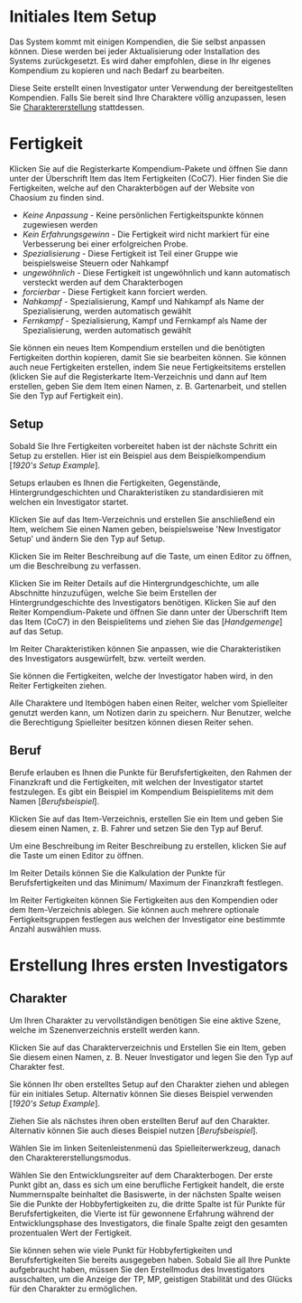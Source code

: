 <!--- This file is auto generated from module/manual/de/first_investigator.md -->
# Initiales Item Setup

Das System kommt mit einigen Kompendien, die Sie selbst anpassen können. Diese werden bei jeder Aktualisierung oder Installation des Systems zurückgesetzt. Es wird daher empfohlen, diese in Ihr eigenes Kompendium zu kopieren und nach Bedarf zu bearbeiten.

Diese Seite erstellt einen Investigator unter Verwendung der bereitgestellten Kompendien. Falls Sie bereit sind Ihre Charaktere völlig anzupassen, lesen Sie [Charaktererstellung](character_creation.md) stattdessen.

# Fertigkeit

Klicken Sie auf die Registerkarte Kompendium-Pakete und öffnen Sie dann unter der Überschrift Item das Item Fertigkeiten (CoC7). Hier finden Sie die Fertigkeiten, welche auf den Charakterbögen auf der Website von Chaosium zu finden sind.

- _Keine Anpassung_ - Keine persönlichen Fertigkeitspunkte können zugewiesen werden
- _Kein Erfahrungsgewinn_ - Die Fertigkeit wird nicht markiert für eine Verbesserung bei einer erfolgreichen Probe.
- _Spezialisierung_ - Diese Fertigkeit ist Teil einer Gruppe wie beispielsweise Steuern oder Nahkampf
- _ungewöhnlich_ - Diese Fertigkeit ist ungewöhnlich und kann automatisch versteckt werden auf dem Charakterbogen
- _forcierbar_ - Diese Fertigkeit kann forciert werden.
- _Nahkampf_ - Spezialisierung, Kampf und Nahkampf als Name der Spezialisierung, werden automatisch gewählt
- _Fernkampf_ - Spezialisierung, Kampf und Fernkampf als Name der Spezialisierung, werden automatisch gewählt

Sie können ein neues Item Kompendium erstellen und die benötigten Fertigkeiten dorthin kopieren, damit Sie sie bearbeiten können. Sie können auch neue Fertigkeiten erstellen, indem Sie neue Fertigkeitsitems erstellen (klicken Sie auf die Registerkarte Item-Verzeichnis und dann auf Item erstellen, geben Sie dem Item einen Namen, z. B. Gartenarbeit, und stellen Sie den Typ auf Fertigkeit ein).

## Setup

Sobald Sie Ihre Fertigkeiten vorbereitet haben ist der nächste Schritt ein Setup zu erstellen. Hier ist ein Beispiel aus dem Beispielkompendium [_1920's Setup Example_].

Setups erlauben es Ihnen die Fertigkeiten, Gegenstände, Hintergrundgeschichten und Charakteristiken zu standardisieren mit welchen ein Investigator startet.

Klicken Sie auf das Item-Verzeichnis und erstellen Sie anschließend ein Item, welchem Sie einen Namen geben, beispielsweise 'New Investigator Setup' und ändern Sie den Typ auf Setup.

Klicken Sie im Reiter Beschreibung auf die Taste, um einen Editor zu öffnen, um die Beschreibung zu verfassen.

Klicken Sie im Reiter Details auf die Hintergrundgeschichte, um alle Abschnitte hinzuzufügen, welche Sie beim Erstellen der Hintergrundgeschichte des Investigators benötigen. Klicken Sie auf den Reiter Kompendium-Pakete und öffnen Sie dann unter der Überschrift Item das Item (CoC7) in den Beispielitems und ziehen Sie das [_Handgemenge_] auf das Setup.

Im Reiter Charakteristiken können Sie anpassen, wie die Charakteristiken des Investigators ausgewürfelt, bzw. verteilt werden.

Sie können die Fertigkeiten, welche der Investigator haben wird, in den Reiter Fertigkeiten ziehen.

Alle Charaktere und Itembögen haben einen Reiter, welcher vom Spielleiter genutzt werden kann, um Notizen darin zu speichern. Nur Benutzer, welche die Berechtigung Spielleiter besitzen können diesen Reiter sehen.

## Beruf

Berufe erlauben es Ihnen die Punkte für Berufsfertigkeiten, den Rahmen der Finanzkraft und die Fertigkeiten, mit welchen der Investigator startet festzulegen. Es gibt ein Beispiel im Kompendium Beispielitems mit dem Namen [_Berufsbeispiel_].

Klicken Sie auf das Item-Verzeichnis, erstellen Sie ein Item und geben Sie diesem einen Namen, z. B. Fahrer und setzen Sie den Typ auf Beruf.

Um eine Beschreibung im Reiter Beschreibung zu erstellen, klicken Sie auf die Taste um einen Editor zu öffnen.

Im Reiter Details können Sie die Kalkulation der Punkte für Berufsfertigkeiten und das Minimum/ Maximum der Finanzkraft festlegen.

Im Reiter Fertigkeiten können Sie Fertigkeiten aus den Kompendien oder dem Item-Verzeichnis ablegen. Sie können auch mehrere optionale Fertigkeitsgruppen festlegen aus welchen der Investigator eine bestimmte Anzahl auswählen muss.

# Erstellung Ihres ersten Investigators

## Charakter

Um Ihren Charakter zu vervollständigen benötigen Sie eine aktive Szene, welche im Szenenverzeichnis erstellt werden kann.

Klicken Sie auf das Charakterverzeichnis und Erstellen Sie ein Item, geben Sie diesem einen Namen, z. B. Neuer Investigator und legen Sie den Typ auf Charakter fest.

Sie können Ihr oben erstelltes Setup auf den Charakter ziehen und ablegen für ein initiales Setup. Alternativ können Sie dieses Beispiel verwenden [_1920's Setup Example_].

Ziehen Sie als nächstes ihren oben erstellten Beruf auf den Charakter. Alternativ können Sie auch dieses Beispiel nutzen [_Berufsbeispiel_].

Wählen Sie im linken Seitenleistenmenü das Spielleiterwerkzeug, danach den Charaktererstellungsmodus.

Wählen Sie den Entwicklungsreiter auf dem Charakterbogen. Der erste Punkt gibt an, dass es sich um eine berufliche Fertigkeit handelt, die erste Nummernspalte beinhaltet die Basiswerte, in der nächsten Spalte weisen Sie die Punkte der Hobbyfertigkeiten zu, die dritte Spalte ist für Punkte für Berufsfertigkeiten, die Vierte ist für gewonnene Erfahrung während der Entwicklungsphase des Investigators, die finale Spalte zeigt den gesamten prozentualen Wert der Fertigkeit.

Sie können sehen wie viele Punkt für Hobbyfertigkeiten und Berufsfertigkeiten Sie bereits ausgegeben haben. Sobald Sie all Ihre Punkte aufgebraucht haben, müssen Sie den Erstellmodus des Investigators ausschalten, um die Anzeige der TP, MP, geistigen Stabilität und des Glücks für den Charakter zu ermöglichen.
